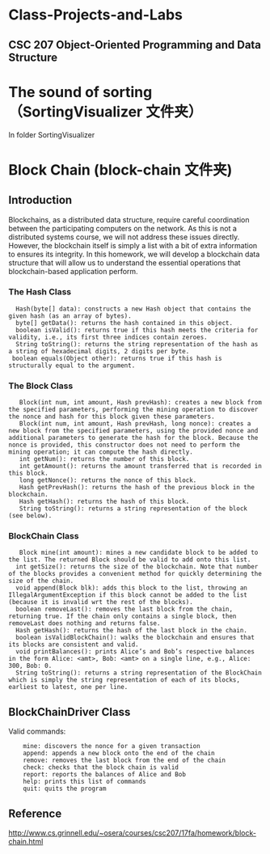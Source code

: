 # Class-Projects-and-Labs

## CSC 207 Object-Oriented Programming and Data Structure

# The sound of sorting （SortingVisualizer 文件夹）
In folder SortingVisualizer

# Block Chain (block-chain 文件夹)
## Introduction
Blockchains, as a distributed data structure, require careful coordination between the participating computers on the network. As this is not a distributed systems course, we will not address these issues directly. However, the blockchain itself is simply a list with a bit of extra information to ensures its integrity. In this homework, we will develop a blockchain data structure that will allow us to understand the essential operations that blockchain-based application perform.

### The Hash Class
```
  Hash(byte[] data): constructs a new Hash object that contains the given hash (as an array of bytes). 
  byte[] getData(): returns the hash contained in this object. 
  boolean isValid(): returns true if this hash meets the criteria for validity, i.e., its first three indices contain zeroes. 
  String toString(): returns the string representation of the hash as a string of hexadecimal digits, 2 digits per byte. 
 boolean equals(Object other): returns true if this hash is structurally equal to the argument.
```

### The Block Class
```
   Block(int num, int amount, Hash prevHash): creates a new block from the specified parameters, performing the mining operation to discover the nonce and hash for this block given these parameters.
   Block(int num, int amount, Hash prevHash, long nonce): creates a new block from the specified parameters, using the provided nonce and additional parameters to generate the hash for the block. Because the nonce is provided, this constructor does not need to perform the mining operation; it can compute the hash directly.
   int getNum(): returns the number of this block.
   int getAmount(): returns the amount transferred that is recorded in this block.
   long getNonce(): returns the nonce of this block.
   Hash getPrevHash(): returns the hash of the previous block in the blockchain.
   Hash getHash(): returns the hash of this block.
   String toString(): returns a string representation of the block (see below).
```


### BlockChain Class

```
   Block mine(int amount): mines a new candidate block to be added to the list. The returned Block should be valid to add onto this list.
  int getSize(): returns the size of the blockchain. Note that number of the blocks provides a convenient method for quickly determining the size of the chain.
  void append(Block blk): adds this block to the list, throwing an IllegalArgumentException if this block cannot be added to the list (because it is invalid wrt the rest of the blocks).
  boolean removeLast(): removes the last block from the chain, returning true. If the chain only contains a single block, then removeLast does nothing and returns false.
  Hash getHash(): returns the hash of the last block in the chain.
  boolean isValidBlockChain(): walks the blockchain and ensures that its blocks are consistent and valid.
  void printBalances(): prints Alice’s and Bob’s respective balances in the form Alice: <amt>, Bob: <amt> on a single line, e.g., Alice: 300, Bob: 0.
  String toString(): returns a string representation of the BlockChain which is simply the string representation of each of its blocks, earliest to latest, one per line.
```

## BlockChainDriver Class 

Valid commands:
```
    mine: discovers the nonce for a given transaction
    append: appends a new block onto the end of the chain
    remove: removes the last block from the end of the chain
    check: checks that the block chain is valid
    report: reports the balances of Alice and Bob
    help: prints this list of commands
    quit: quits the program
```
## Reference
http://www.cs.grinnell.edu/~osera/courses/csc207/17fa/homework/block-chain.html






